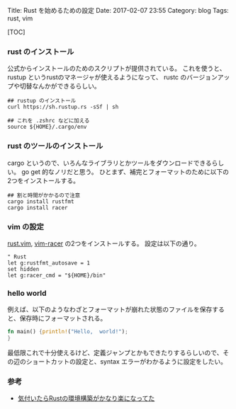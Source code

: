 Title: Rust を始めるための設定
Date: 2017-02-07 23:55
Category: blog
Tags: rust, vim

[TOC]

### rust のインストール

公式からインストールのためのスクリプトが提供されている。
これを使うと、rustup というrustのマネージャが使えるようになって、
rustc のバージョンアップや切替なんかができるらしい。

```
## rustup のインストール
curl https://sh.rustup.rs -sSf | sh

## これを .zshrc などに加える
source ${HOME}/.cargo/env
```

### rust のツールのインストール

cargo というので、いろんなライブラリとかツールをダウンロードできるらしい。
go get 的なノリだと思う。
ひとまず、補完とフォーマットのために以下の2つをインストールする。

```
## 割と時間がかかるので注意
cargo install rustfmt
cargo install racer
```

### vim の設定

[rust.vim](https://github.com/rust-lang/rust.vim), [vim-racer](https://github.com/racer-rust/vim-racer) の2つをインストールする。
設定は以下の通り。
```
" Rust
let g:rustfmt_autosave = 1
set hidden
let g:racer_cmd = "${HOME}/bin"
```

### hello world

例えば、以下のようなわざとフォーマットが崩れた状態のファイルを保存すると、保存時にフォーマットされる。
```rust
fn main() {println!("Hello,  world!");
}
```

最低限これで十分使えるけど、定義ジャンプとかもできたりするらしいので、その辺のショートカットの設定と、syntax エラーがわかるように設定をしたい。


### 参考

* [気付いたらRustの環境構築がかなり楽になってた](http://keens.github.io/blog/2016/12/29/kizuitararustnokankyoukouchikugakanarirakuninatteta/)
